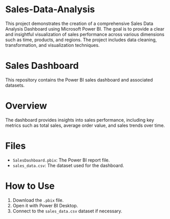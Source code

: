 # Sales-Data-Analysis
This project demonstrates the creation of a comprehensive Sales Data Analysis Dashboard using Microsoft Power BI. The goal is to provide a clear and insightful visualization of sales performance across various dimensions such as time, products, and regions. The project includes data cleaning, transformation, and visualization techniques.
# Sales Dashboard

This repository contains the Power BI sales dashboard and associated datasets.

# Overview

The dashboard provides insights into sales performance, including key metrics such as total sales, average order value, and sales trends over time.

# Files

- `SalesDashboard.pbix`: The Power BI report file.
- `sales_data.csv`: The dataset used for the dashboard.

# How to Use

1. Download the `.pbix` file.
2. Open it with Power BI Desktop.
3. Connect to the `sales_data.csv` dataset if necessary.
